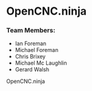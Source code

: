 # OpenCNC.ninja

### Team Members:
- Ian Foreman
- Michael Foreman
- Chris Brixey
- Michael Mc Laughlin
- Gerard Walsh

OpenCNC.ninja
